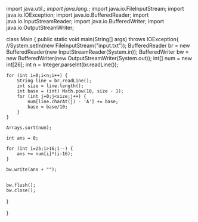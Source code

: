 import java.util.*;
import java.lang.*;
import java.io.FileInputStream;
import java.io.IOException;
import java.io.BufferedReader;
import java.io.InputStreamReader;
import java.io.BufferedWriter;
import java.io.OutputStreamWriter;

class Main {
  public static void main(String[] args) throws IOException{
    //System.setIn(new FileInputStream("input.txt"));
    BufferedReader br = new BufferedReader(new InputStreamReader(System.in));
    BufferedWriter bw = new BufferedWriter(new OutputStreamWriter(System.out));
    int[] num = new int[26];
    int n = Integer.parseInt(br.readLine());

    for (int i=0;i<n;i++) {
        String line = br.readLine();
        int size = line.length();
        int base = (int) Math.pow(10, size - 1);
        for (int j=0;j<size;j++) {
            num[line.charAt(j) - 'A'] += base;
            base = base/10;
        }
    }

    Arrays.sort(num);

    int ans = 0;

    for (int i=25;i>16;i--) {
        ans += num[i]*(i-16);
    }

    bw.write(ans + "");
    
    
    bw.flush();
    bw.close();
  }

}
